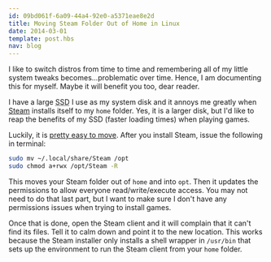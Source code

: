```yaml
---
id: 09bd061f-6a09-44a4-92e0-a5371eae8e2d
title: Moving Steam Folder Out of Home in Linux
date: 2014-03-01
template: post.hbs
nav: blog
---
```


I like to switch distros from time to time and remembering all of my little system tweaks becomes...problematic over time. Hence, I am documenting this for myself. Maybe it will benefit you too, dear reader.

I have a large <abbr title="Solid State Drive">SSD</abbr> I use as my system disk and it annoys me greatly when [Steam](http://store.steampowered.com/) installs itself to my `home` folder. Yes, it is a larger disk, but I'd like to reap the benefits of my SSD (faster loading times) when playing games.

Luckily, it is [pretty easy to move](http://askubuntu.com/a/257654). After you install Steam, issue the following in terminal:

```bash
sudo mv ~/.local/share/Steam /opt
sudo chmod a+rwx /opt/Steam -R
```

This moves your Steam folder out of `home` and into `opt`. Then it updates the permissions to allow everyone read/write/execute access. You may not need to do that last part, but I want to make sure I don't have any permissions issues when trying to install games.

Once that is done, open the Steam client and it will complain that it can't find its files. Tell it to calm down and point it to the new location. This works because the Steam installer only installs a shell wrapper in `/usr/bin` that sets up the environment to run the Steam client from your `home` folder.
